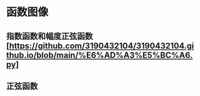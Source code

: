 # 函数图像
## 指数函数和幅度正弦函数 [https://github.com/3190432104/3190432104.github.io/blob/main/%E6%AD%A3%E5%BC%A6.py]
## 正弦函数 



